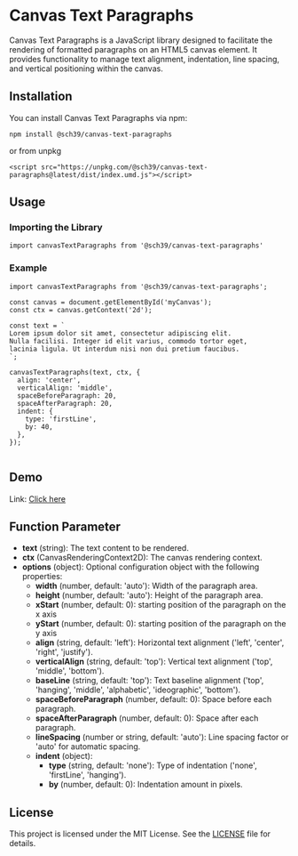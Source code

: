 # Canvas Text Paragraphs
Canvas Text Paragraphs is a JavaScript library designed to facilitate the rendering of formatted paragraphs on an HTML5 canvas element. It provides functionality to manage text alignment, indentation, line spacing, and vertical positioning within the canvas.

## Installation
You can install Canvas Text Paragraphs via npm:
```
npm install @sch39/canvas-text-paragraphs
```
or from unpkg
```
<script src="https://unpkg.com/@sch39/canvas-text-paragraphs@latest/dist/index.umd.js"></script>
```

## Usage
### Importing the Library
```
import canvasTextParagraphs from '@sch39/canvas-text-paragraphs'
```
### Example
```
import canvasTextParagraphs from '@sch39/canvas-text-paragraphs';

const canvas = document.getElementById('myCanvas');
const ctx = canvas.getContext('2d');

const text = `
Lorem ipsum dolor sit amet, consectetur adipiscing elit.
Nulla facilisi. Integer id elit varius, commodo tortor eget,
lacinia ligula. Ut interdum nisi non dui pretium faucibus.
`;

canvasTextParagraphs(text, ctx, {
  align: 'center',
  verticalAlign: 'middle',
  spaceBeforeParagraph: 20,
  spaceAfterParagraph: 20,
  indent: {
    type: 'firstLine',
    by: 40,
  },
});


```

## Demo
Link: [Click here](https://sch39.dev/apps/libs/@sch39/canvas-text-paragraphs/demo)

## Function Parameter
* **text** (string): The text content to be rendered.
* **ctx** (CanvasRenderingContext2D): The canvas rendering context.
* **options** (object): Optional configuration object with the following properties:
  * **width** (number, default: 'auto'): Width of the paragraph area.
  * **height** (number, default: 'auto'): Height of the  paragraph area.
  * **xStart** (number, default: 0): starting position of the paragraph on the x axis
  * **yStart** (number, default: 0): starting position of the paragraph on the y axis
  * **align** (string, default: 'left'): Horizontal text alignment ('left', 'center', 'right', 'justify').
  * **verticalAlign** (string, default: 'top'): Vertical text alignment ('top', 'middle', 'bottom').
  * **baseLine** (string, default: 'top'): Text baseline alignment ('top', 'hanging', 'middle', 'alphabetic', 'ideographic', 'bottom').
  * **spaceBeforeParagraph** (number, default: 0): Space before each paragraph.
  * **spaceAfterParagraph** (number, default: 0): Space after each paragraph.
  * **lineSpacing** (number or string, default: 'auto'): Line spacing factor or 'auto' for automatic spacing.
  * **indent** (object):
    * **type** (string, default: 'none'): Type of indentation ('none', 'firstLine', 'hanging').
    * **by** (number, default: 0): Indentation amount in pixels.

## License

This project is licensed under the MIT License. See the [LICENSE](LICENSE) file for details.